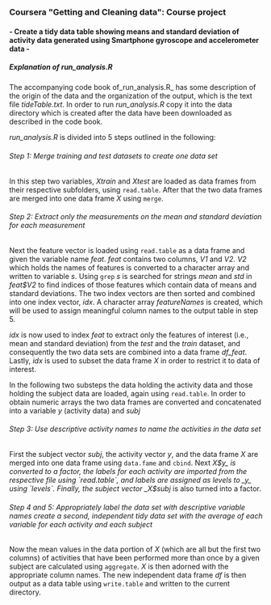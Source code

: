 ### Coursera "Getting and Cleaning data": Course project
#### - Create a tidy data table showing means and standard deviation of activity data generated using Smartphone gyroscope and accelerometer data -

##### Explanation of _run\_analysis.R_
The accompanying code book of_run\_analysis.R_ has some description of the origin of the data and the organization of the output, which is the text file _tideTable.txt_. In order to run _run\_analysis.R_ copy it into the data directory which is created after the data have been downloaded as described in the code book. 

_run\_analysis.R_ is divided into 5 steps outlined in the following:

###### Step 1: Merge training and test datasets to create one data set
In this step two variables, _Xtrain_ and _Xtest_ are loaded as data frames from their respective subfolders, using `read.table`. After that the two data frames are merged into one data frame _X_ using `merge`.

###### Step 2: Extract only the measurements on the mean and standard deviation for each measurement
Next the feature vector is loaded using `read.table` as a data frame and given the variable name _feat_. _feat_ contains two columns, _V1_ and _V2_. _V2_ which holds the names of features is converted to a character array and written to variable _s_. Using `grep` _s_ is searched for strings _mean_ and _std_ in _feat$V2_ to find indices of those features which contain data of means and standard deviations. The two index vectors are then sorted and combined into one index vector, _idx_. A character array _featureNames_ is created, which will be used to assign meaningful column names to the output table in step 5. 

_idx_ is now used to index _feat_ to extract only the features of interest (i.e., mean and standard deviation) from the _test_ and the _train_ dataset, and consequently the two data sets are combined into a data frame _df\_feat_. Lastly, _idx_ is used to subset the data frame _X_ in order to restrict it to data of interest.

In the following two substeps the data holding the activity data and those holding the subject data are loaded, again using `read.table`. In order to obtain numeric arrays the two data frames are converted and concatenated into a variable _y_ (activity data) and _subj_  

###### Step 3: Use descriptive activity names to name the activities in the data set
First the subject vector _subj_, the activity vector _y_, and the data frame _X_ are merged into one data frame using `data.fame` and `cbind`. Next _X$y_ is converted to a factor, the labels for each activity are imported from the respective file using `read.table`, and labels are assigned as levels to _y_ using `levels`. Finally, the subject vector _X$subj_ is also turned into a factor.

###### Step 4 and 5: Appropriately label the data set with descriptive variable names create a second, independent tidy data set with the average of each variable for each activity and each subject
Now the mean values in the data portion of _X_ (which are all but the first two columns) of activities that have been performed more than once by a given subject are calculated using `aggregate`. _X_ is then adorned with the appropriate column names. The new independent data frame _df_ is then output as a data table using `write.table` and written to the current directory.
